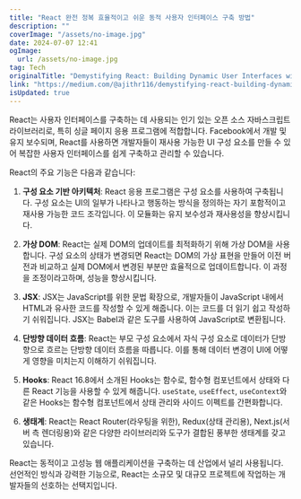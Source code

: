 ```yaml
---
title: "React 완전 정복 효율적이고 쉬운 동적 사용자 인터페이스 구축 방법"
description: ""
coverImage: "/assets/no-image.jpg"
date: 2024-07-07 12:41
ogImage: 
  url: /assets/no-image.jpg
tag: Tech
originalTitle: "Demystifying React: Building Dynamic User Interfaces with Efficiency and Ease"
link: "https://medium.com/@ajithr116/demystifying-react-building-dynamic-user-interfaces-with-efficiency-and-ease-46f5a94d5642"
isUpdated: true
---
```





React는 사용자 인터페이스를 구축하는 데 사용되는 인기 있는 오픈 소스 자바스크립트 라이브러리로, 특히 싱글 페이지 응용 프로그램에 적합합니다. Facebook에서 개발 및 유지 보수되며, React를 사용하면 개발자들이 재사용 가능한 UI 구성 요소를 만들 수 있어 복잡한 사용자 인터페이스를 쉽게 구축하고 관리할 수 있습니다.

React의 주요 기능은 다음과 같습니다:

1. **구성 요소 기반 아키텍처**: React 응용 프로그램은 구성 요소를 사용하여 구축됩니다. 구성 요소는 UI의 일부가 나타나고 행동하는 방식을 정의하는 자기 포함적이고 재사용 가능한 코드 조각입니다. 이 모듈화는 유지 보수성과 재사용성을 향상시킵니다.

2. **가상 DOM**: React는 실제 DOM의 업데이트를 최적화하기 위해 가상 DOM을 사용합니다. 구성 요소의 상태가 변경되면 React는 DOM의 가상 표현을 만들어 이전 버전과 비교하고 실제 DOM에서 변경된 부분만 효율적으로 업데이트합니다. 이 과정을 조정이라고하며, 성능을 향상시킵니다.

<div class="content-ad"></div>

3. **JSX**: JSX는 JavaScript를 위한 문법 확장으로, 개발자들이 JavaScript 내에서 HTML과 유사한 코드를 작성할 수 있게 해줍니다. 이는 코드를 더 읽기 쉽고 작성하기 쉬워집니다. JSX는 Babel과 같은 도구를 사용하여 JavaScript로 변환됩니다.

4. **단방향 데이터 흐름**: React는 부모 구성 요소에서 자식 구성 요소로 데이터가 단방향으로 흐르는 단방향 데이터 흐름을 따릅니다. 이를 통해 데이터 변경이 UI에 어떻게 영향을 미치는지 이해하기 쉬워집니다.

5. **Hooks**: React 16.8에서 소개된 Hooks는 함수로, 함수형 컴포넌트에서 상태와 다른 React 기능을 사용할 수 있게 해줍니다. `useState`, `useEffect`, `useContext`와 같은 Hooks는 함수형 컴포넌트에서 상태 관리와 사이드 이펙트를 간편화합니다.

6. **생태계**: React는 React Router(라우팅을 위한), Redux(상태 관리용), Next.js(서버 측 렌더링용)와 같은 다양한 라이브러리와 도구가 결합된 풍부한 생태계를 갖고 있습니다.

<div class="content-ad"></div>

React는 동적이고 고성능 웹 애플리케이션을 구축하는 데 산업에서 널리 사용됩니다. 선언적인 방식과 강력한 기능으로, React는 소규모 및 대규모 프로젝트에 작업하는 개발자들의 선호하는 선택지입니다.